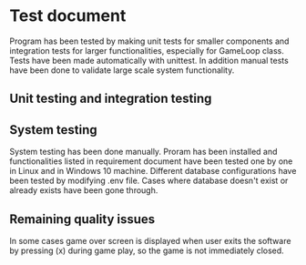 # Test document

Program has been tested by making unit tests for smaller components and integration tests for larger functionalities, especially for GameLoop class. Tests have been made automatically with unittest. In addition manual tests have been done to validate large scale system functionality.

## Unit testing and integration testing

## System testing

System testing has been done manually. Proram has been installed and functionalities listed in requirement document have been tested one by one in Linux and in Windows 10 machine. Different database configurations have been tested by modifying .env file. Cases where database doesn't exist or already exists have been gone through.

## Remaining quality issues

In some cases game over screen is displayed when user exits the software by pressing (x) during game play, so the game is not immediately closed.
